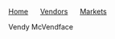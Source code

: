 <html lang="en-US">
  <head>
	  <meta charset="UTF-8">
          <meta name="viewport" content="width=device-width, initial-scale=1.0, maximum-scale=1.0, minimum-scale=1.0">
          <meta property="og:title" content="Practical Onions Links" />
          <meta name="twitter:title" content="Practical Onions Links" />
          <meta name="description" content="Includes the most current links to markets and vendors shops. Also includes some of the more popular vendor's public key as well market public key">
    <link rel="stylesheet" href="/hacker/assets/css/style.css?v=e193e8e825d1db5b6c1761cb8026a0d6f0e29142">
    <title>Practical Onions</title>
  </head>
    <body>
	    <p>
          <a href="https://michael-meade.github.io/" style="margin-right:20px">Home</a>
          <a href="https://impracticaljokers.github.io/Vendors" style="margin-right:20px">Vendors</a>
          <a href="https://impracticaljokers.github.io/Markets" style="margin-right:20px">Markets</a>
      </p
       [Vendy McVendface](vendors/).
      <font size="5">Vendy McVendface</font><br><br>
</html>
